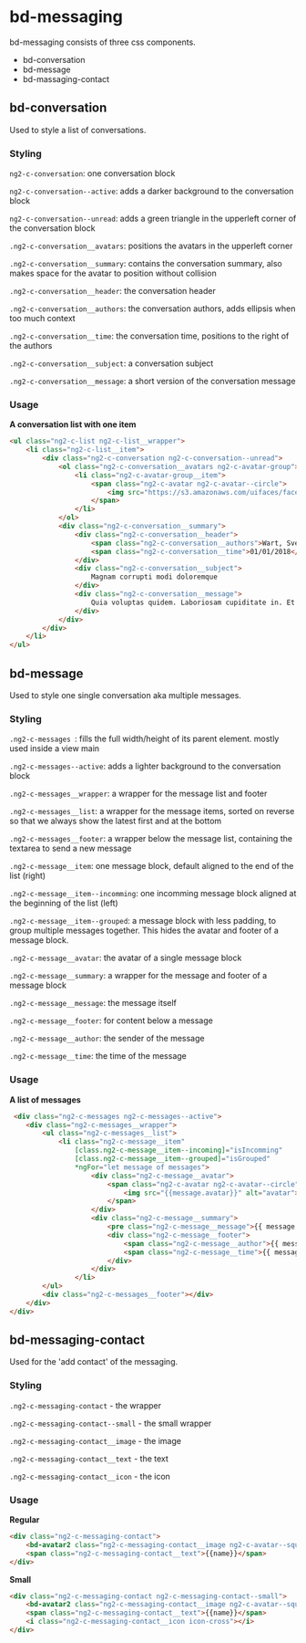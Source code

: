 # bd-messaging

bd-messaging consists of three css components.
* bd-conversation
* bd-message
* bd-massaging-contact

## bd-conversation

Used to style a list of conversations.

### Styling

`ng2-c-conversation`: one conversation block

`ng2-c-conversation--active`: adds a darker background to the conversation block

`ng2-c-conversation--unread`: adds a green triangle in the upperleft corner of the conversation block

`.ng2-c-conversation__avatars`: positions the avatars in the upperleft corner

`.ng2-c-conversation__summary`: contains the conversation summary, also makes space for the avatar to position without collision

`.ng2-c-conversation__header`: the conversation header

`.ng2-c-conversation__authors`: the conversation authors, adds ellipsis when too much context

`.ng2-c-conversation__time`: the conversation time, positions to the right of the authors

`.ng2-c-conversation__subject`: a conversation subject

`.ng2-c-conversation__message`: a short version of the conversation message

### Usage

**A conversation list with one item**

```html
<ul class="ng2-c-list ng2-c-list__wrapper">
    <li class="ng2-c-list__item">
        <div class="ng2-c-conversation ng2-c-conversation--unread">
            <ol class="ng2-c-conversation__avatars ng2-c-avatar-group">
                <li class="ng2-c-avatar-group__item">
                    <span class="ng2-c-avatar ng2-c-avatar--circle">
                        <img src="https://s3.amazonaws.com/uifaces/faces/twitter/shvelo96/128.jpg" alt="avatar">
                    </span>
                </li>
            </ol>
            <div class="ng2-c-conversation__summary">
                <div class="ng2-c-conversation__header">
                    <span class="ng2-c-conversation__authors">Wart, Sven, Verena, Robbert</span>
                    <span class="ng2-c-conversation__time">01/01/2018</span>
                </div>
                <div class="ng2-c-conversation__subject">
                    Magnam corrupti modi doloremque
                </div>
                <div class="ng2-c-conversation__message">
                    Quia voluptas quidem. Laboriosam cupiditate in. Et sed rerum qui mollitia necessitatibus soluta atque si
                </div>
            </div>
        </div>
    </li>
</ul>
```

## bd-message

Used to style one single conversation aka multiple messages.

### Styling

`.ng2-c-messages `: fills the full width/height of its parent element. mostly used inside a view main

`.ng2-c-messages--active`: adds a lighter background to the conversation block

`.ng2-c-messages__wrapper`: a wrapper for the message list and footer

`.ng2-c-messages__list`: a wrapper for the message items, sorted on reverse so that we always show the latest first and at the bottom

`.ng2-c-messages__footer`: a wrapper below the message list, containing the textarea to send a new message

`.ng2-c-message__item`: one message block, default aligned to the end of the list (right)

`.ng2-c-message__item--incomming`: one incomming message block aligned at the beginning of the list (left)

`.ng2-c-message__item--grouped`: a message block with less padding, to group multiple messages together. This hides the avatar and footer of a message block.

`.ng2-c-message__avatar`: the avatar of a single message block

`.ng2-c-message__summary`: a wrapper for the message and footer of a message block

`.ng2-c-message__message`: the message itself

`.ng2-c-message__footer`: for content below a message

`.ng2-c-message__author`: the sender of the message

`.ng2-c-message__time`: the time of the message

### Usage

**A list of messages**

```html
 <div class="ng2-c-messages ng2-c-messages--active">
    <div class="ng2-c-messages__wrapper">
        <ul class="ng2-c-messages__list">
            <li class="ng2-c-message__item"
                [class.ng2-c-message__item--incoming]="isIncomming"
                [class.ng2-c-message__item--grouped]="isGrouped"
                *ngFor="let message of messages">
                    <div class="ng2-c-message__avatar">
                        <span class="ng2-c-avatar ng2-c-avatar--circle">
                            <img src="{{message.avatar}}" alt="avatar">
                        </span>
                    </div>
                    <div class="ng2-c-message__summary">
                        <pre class="ng2-c-message__message">{{ message.messages }}</pre>
                        <div class="ng2-c-message__footer">
                            <span class="ng2-c-message__author">{{ message.author }}</span>
                            <span class="ng2-c-message__time">{{ message.timestamp }}</span>
                        </div>
                    </div>
                </li>
        </ul>
        <div class="ng2-c-messages__footer"></div>
    </div>
</div>
```


## bd-messaging-contact

Used for the 'add contact' of the messaging.


### Styling

`.ng2-c-messaging-contact` - the wrapper

`.ng2-c-messaging-contact--small` - the small wrapper

`.ng2-c-messaging-contact__image` - the image

`.ng2-c-messaging-contact__text` - the text

`.ng2-c-messaging-contact__icon` - the icon


### Usage

**Regular**

```html
<div class="ng2-c-messaging-contact">
    <bd-avatar2 class="ng2-c-messaging-contact__image ng2-c-avatar--square" [image]="image"></bd-avatar2>
    <span class="ng2-c-messaging-contact__text">{{name}}</span>
</div>
```

**Small**

```html
<div class="ng2-c-messaging-contact ng2-c-messaging-contact--small">
    <bd-avatar2 class="ng2-c-messaging-contact__image ng2-c-avatar--square" [image]="image"></bd-avatar2>
    <span class="ng2-c-messaging-contact__text">{{name}}</span>
    <i class="ng2-c-messaging-contact__icon icon-cross"></i>
</div>
```
